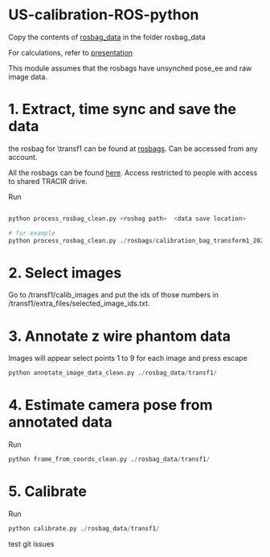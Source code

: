 # US-calibration-ROS-python
Copy the contents of [rosbag_data](https://drive.google.com/drive/folders/1ItOMB5gcbs07oUv2EPJTvkaGrKmgX-N1?usp=sharing) in the folder rosbag_data 



For calculations, refer to [presentation](https://docs.google.com/presentation/d/1E5cLrZCGC0eLe_q-Whda-CIxITOYS3GRCLCoh0wb2Lg/edit?usp=sharing)
 

This module assumes that the rosbags have unsynched pose_ee and raw image data.


# 1. Extract, time sync and save the data
the rosbag for \transf1 can be found at [rosbags](https://drive.google.com/drive/folders/1CdlzdJTs855xpAYpTy7xYjVWpYWExtpZ?usp=sharing). Can be accessed from any account. 

All the rosbags can be found [here](https://drive.google.com/drive/folders/10CqBUHkOhzFxc7fyiB_wbi2zcDhI4aro?usp=sharing). Access restricted to people with access to shared TRACIR drive. 

Run 
``` python

python process_rosbag_clean.py <rosbag path>  <data save location>

# for example
python process_rosbag_clean.py ./rosbags/calibration_bag_transform1_2020-09-17-18-38-33.bag  ./rosbag_data/transf1


```

# 2. Select images 
Go to /transf1/calib_images and put the ids of those numbers in 
/transf1/extra_files/selected_image_ids.txt. 


# 3. Annotate z wire phantom data
Images will appear 
select points 1 to 9 for each image and press escape
``` python
python annotate_image_data_clean.py ./rosbag_data/transf1/

```

# 4. Estimate camera pose from annotated data
Run 
``` python
python frame_from_coords_clean.py ./rosbag_data/transf1/

```

# 5. Calibrate
Run 
``` python
python calibrate.py ./rosbag_data/transf1/

```

test git issues